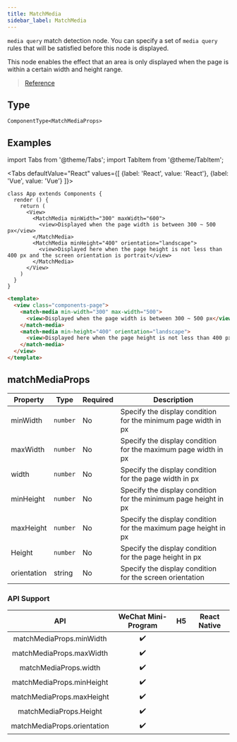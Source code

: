 ```yaml
---
title: MatchMedia
sidebar_label: MatchMedia
---
```



`media query` match detection node. You can specify a set of `media query` rules that will be satisfied before this node is displayed.

This node enables the effect that an area is only displayed when the page is within a certain width and height range.

> [Reference](https://developers.weixin.qq.com/miniprogram/dev/component/match-media.html)

## Type

```tsx
ComponentType<MatchMediaProps>
```

## Examples

import Tabs from '@theme/Tabs';
import TabItem from '@theme/TabItem';

<Tabs
  defaultValue="React"
  values={[
    {label: 'React', value: 'React'},
    {label: 'Vue', value: 'Vue'}
  ]}>
<TabItem value="React">

```tsx
class App extends Components {
  render () {
    return (
      <View>
        <MatchMedia minWidth="300" maxWidth="600">
          <view>Displayed when the page width is between 300 ~ 500 px</view>
        </MatchMedia>
        <MatchMedia minHeight="400" orientation="landscape">
          <view>Displayed here when the page height is not less than 400 px and the screen orientation is portrait</view>
        </MatchMedia>
      </View>
    )
  }
}
```
</TabItem>

<TabItem value="Vue">

```html
<template>
  <view class="components-page">
    <match-media min-width="300" max-width="500">
      <view>Displayed when the page width is between 300 ~ 500 px</view>
    </match-media>
    <match-media min-height="400" orientation="landscape">
      <view>Displayed here when the page height is not less than 400 px and the screen orientation is portrait</view>
    </match-media>
  </view>
</template>
```
  
</TabItem>
</Tabs>

## matchMediaProps

<table>
  <thead>
    <tr>
      <th>Property</th>
      <th>Type</th>
      <th style={{ textAlign: "center"}}>Required</th>
      <th>Description</th>
    </tr>
  </thead>
  <tbody>
    <tr>
      <td>minWidth</td>
      <td><code>number</code></td>
      <td style={{ textAlign: "center"}}>No</td>
      <td>Specify the display condition for the minimum page width in px</td>
    </tr>
    <tr>
      <td>maxWidth</td>
      <td><code>number</code></td>
      <td style={{ textAlign: "center"}}>No</td>
      <td>Specify the display condition for the maximum page width in px</td>
    </tr>
    <tr>
      <td>width</td>
      <td><code>number</code></td>
      <td style={{ textAlign: "center"}}>No</td>
      <td>Specify the display condition for the page width in px</td>
    </tr>
    <tr>
      <td>minHeight</td>
      <td><code>number</code></td>
      <td style={{ textAlign: "center"}}>No</td>
      <td>Specify the display condition for the minimum page height in px</td>
    </tr>
    <tr>
      <td>maxHeight</td>
      <td><code>number</code></td>
      <td style={{ textAlign: "center"}}>No</td>
      <td>Specify the display condition for the maximum page height in px</td>
    </tr>
    <tr>
      <td>Height</td>
      <td><code>number</code></td>
      <td style={{ textAlign: "center"}}>No</td>
      <td>Specify the display condition for the page height in px</td>
    </tr>
    <tr>
      <td>orientation</td>
      <td>string</td>
      <td style={{ textAlign: "center"}}>No</td>
      <td>Specify the display condition for the screen orientation</td>
    </tr>
  </tbody>
</table>

### API Support

| API | WeChat Mini-Program | H5 | React Native |
| :---: | :---: | :---: | :---: |
| matchMediaProps.minWidth | ✔️ |  |  |
| matchMediaProps.maxWidth | ✔️ |  |  |
| matchMediaProps.width | ✔️ |  |  |
| matchMediaProps.minHeight | ✔️ |  |  |
| matchMediaProps.maxHeight | ✔️ |  |  |
| matchMediaProps.Height | ✔️ |  |  |
| matchMediaProps.orientation | ✔️ |  |  |


